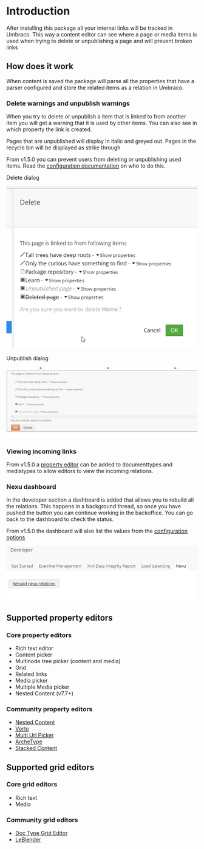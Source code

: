# Introduction #

After installing this package all your internal links will be tracked in Umbraco. This way a content editor can see where a page or media items is used when trying to delete or unpublishing a page and will prevent broken links

## How does it work ##

When content is saved the package will parse all the properties that have a parser configured and store the related items as a relation in Umbraco.

### Delete warnings and unpublish warnings ###

When you try to delete or unpublish a item that is linked to from another item you will get a warning that it is used by other items. You can also see in which property the link is created.

Pages that are unpublished will display in italic and greyed out.
Pages in the recycle bin will be displayed as strike through

From v1.5.0 you can prevent users from deleting or unpublishing used items. Read the [configuration documentation](configuration) on who to do this.

Delete dialog

![Delete dialog](images/delete_dialog.png)

Unpublish dialog

![Unpublish dialog](images/unpublish_dialog.png)

### Viewing incoming links ###

From v1.5.0 a [property editor](property-editor.md "Property Editor") can be added to documenttypes and mediatypes to allow editors to view the incoming relations.

### Nexu dashboard ###

In the developer section a dashboard is added that allows you to rebuild all the relations. This happens in a background thread, so once you have pushed the button you can continue working in the backoffice. You can go back to the dashboard to check the status.

From v1.5.0 the dashboard will also list the values from the [configuration options](configuration.md)

![Dashboard](images/dashboard.png)

## Supported property editors ##

### Core property editors ###
- Rich text editor
- Content picker
- Multinode tree picker (content and media)
- Grid
- Related links
- Media picker
- Multiple Media picker
- Nested Content (v7.7+)

### Community property editors ###
- [Nested Content](https://our.umbraco.org/projects/backoffice-extensions/nested-content/)
- [Vorto](https://our.umbraco.org/projects/backoffice-extensions/vorto)
- [Multi Url Picker](https://our.umbraco.org/projects/backoffice-extensions/multi-url-picker/)
- [ArcheType](https://our.umbraco.org/projects/backoffice-extensions/archetype/)
- [Stacked Content](https://our.umbraco.org/projects/backoffice-extensions/stacked-content/)

## Supported grid editors ##

### Core grid editors ###
- Rich text
- Media

### Community grid editors ###
- [Doc Type Grid Editor](https://our.umbraco.org/projects/backoffice-extensions/doc-type-grid-editor/)
- [LeBlender](https://our.umbraco.org/projects/backoffice-extensions/leblender/)


